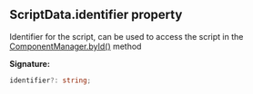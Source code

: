 
## ScriptData.identifier property

Identifier for the script, can be used to access the script in the [ComponentManager.byId()](/reference/componentmanager/byid.md) method

**Signature:**

```typescript
identifier?: string;
```
